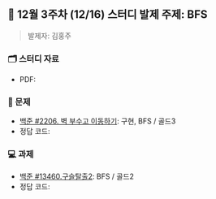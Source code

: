 ## 🚀 12월 3주차 (12/16) 스터디 발제 주제: BFS
> 발제자: 김홍주

### 🗂️ 스터디 자료
- PDF: 

### 📖 문제
- [백준 #2206. 벽 부수고 이동하기](https://www.acmicpc.net/problem/2206): 구현, BFS / 골드3
- 정답 코드: 

### 💻 과제
- [백준 #13460.구슬탈출2](https://www.acmicpc.net/problem/13460):  BFS / 골드2
- 정답 코드: 